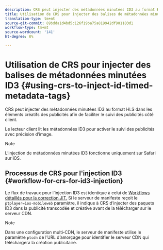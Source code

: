 ```yaml
---
description: CRS peut injecter des métadonnées minutées ID3 au format HLS dans les éléments créatifs des publicités afin de faciliter le suivi des publicités côté client.
title: Utilisation de CRS pour injecter des balises de métadonnées minutées ID3
translation-type: tm+mt
source-git-commit: 89bdda1d4bd5c126f19ba75a819942df901183d1
workflow-type: tm+mt
source-wordcount: '141'
ht-degree: 0%

---
```



# Utilisation de CRS pour injecter des balises de métadonnées minutées ID3 {#using-crs-to-inject-id-timed-metadata-tags}

CRS peut injecter des métadonnées minutées ID3 au format HLS dans les éléments créatifs des publicités afin de faciliter le suivi des publicités côté client.

Le lecteur client lit les métadonnées ID3 pour activer le suivi des publicités avec précision d’image.

>[!NOTE]
>
>L’injection de métadonnées minutées ID3 fonctionne uniquement sur Safari sur iOS.

## Processus de CRS pour l&#39;injection ID3 {#workflow-for-crs-for-id3-injection}

Le flux de travaux pour l’injection ID3 est identique à celui de [Workflows détaillés pour la correction JIT.](../~old-creative-repackaging-service/jit-repackage.md) Si le serveur de manifeste reçoit le  `ptplayer=ios-mobileweb` paramètre, il indique à CRS d’injecter des paquets ID3 dans la publicité transcodée et créative avant de la télécharger sur le serveur CDN.

>[!NOTE]
>
>Dans une configuration multi-CDN, le serveur de manifeste utilise le paramètre `ptcdn` de l’URL d’amorçage pour identifier le serveur CDN qui téléchargera la création publicitaire.